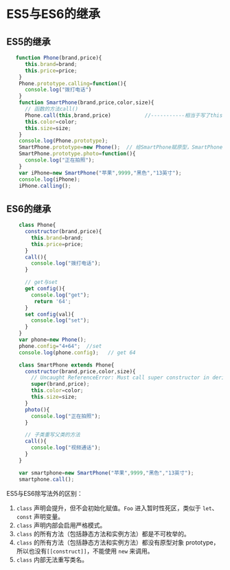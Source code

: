 # ES5与ES6的继承

## ES5的继承

```js
   function Phone(brand,price){
      this.brand=brand;
      this.price=price;
    }
    Phone.prototype.calling=function(){
      console.log("拨打电话")
    }
    function SmartPhone(brand,price,color,size){
      // 函数的方法call()
      Phone.call(this,brand,price)           //-----------相当于写了this.brand=brand;this.price=price;
      this.color=color;
      this.size=size;
    }
    console.log(Phone.prototype);
    SmartPhone.prototype=new Phone();  // 给SmartPhone赋原型，SmartPhone也有了brand，price属性，以及call方法
    SmartPhone.prototype.photo=function(){
      console.log("正在拍照");
    }
    var iPhone=new SmartPhone("苹果",9999,"黑色","13英寸");
    console.log(iPhone);
    iPhone.calling();
```

## ES6的继承

```js
    class Phone{
      constructor(brand,price){
        this.brand=brand;
        this.price=price;
      }
      call(){
        console.log("拨打电话");
      }

      // get与set
      get config(){
        console.log("get");
         return '64';
      }
      set config(val){
        console.log("set");
      }
    }
    var phone=new Phone();
    phone.config="4+64";  //set
    console.log(phone.config);   // get 64

    class SmartPhone extends Phone{
      constructor(brand,price,color,size){
        // Uncaught ReferenceError: Must call super constructor in derived class before accessing 'this' or returning from derived constructor
        super(brand,price);
        this.color=color;
        this.size=size;
      }
      photo(){
        console.log("正在拍照");
      }

      // 子类重写父类的方法
      call(){
        console.log("视频通话");
      }
    }

    var smartphone=new SmartPhone("苹果",9999,"黑色","13英寸");
    smartphone.call();
```

ES5与ES6除写法外的区别：

1. `class` 声明会提升，但不会初始化赋值。`Foo` 进入暂时性死区，类似于 `let`、`const` 声明变量。
2. `class` 声明内部会启用严格模式。
3. `class` 的所有方法（包括静态方法和实例方法）都是不可枚举的。
4. `class` 的所有方法（包括静态方法和实例方法）都没有原型对象 prototype，所以也没有`[[construct]]`，不能使用 `new` 来调用。
5. `class` 内部无法重写类名。













